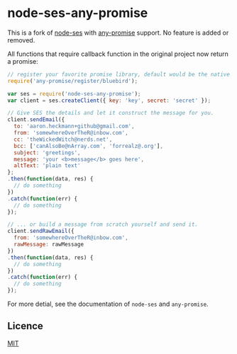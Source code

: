 # node-ses-any-promise

This is a fork of [node-ses](https://github.com/aheckmann/node-ses) with [any-promise](https://github.com/kevinbeaty/any-promise) support. No feature is added or removed.

All functions that require callback function in the original project now return a promise:

``` javascript
// register your favorite promise library, default would be the native global promise
require('any-promise/register/bluebird');

var ses = require('node-ses-any-promise');
var client = ses.createClient({ key: 'key', secret: 'secret' });

// Give SES the details and let it construct the message for you.
client.sendEmail({
  to: 'aaron.heckmann+github@gmail.com',
  from: 'somewhereOverTheR@inbow.com',
  cc: 'theWickedWitch@nerds.net',
  bcc: ['canAlsoBe@nArray.com', 'forrealz@.org'],
  subject: 'greetings',
  message: 'your <b>message</b> goes here',
  altText: 'plain text'
};
.then(function(data, res) {
  // do something
})
.catch(function(err) {
  // do something
});

// ... or build a message from scratch yourself and send it.
client.sendRawEmail({
  from: 'somewhereOverTheR@inbow.com',
  rawMessage: rawMessage
})
.then(function(data, res) {
  // do something
})
.catch(function(err) {
  // do something
});
```

For more detial, see the documentation of `node-ses` and `any-promise`.

## Licence

[MIT](https://github.com/haoliangyu/node-ses-any-promise/blob/master/LICENSE)
